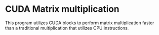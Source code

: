 # CUDA Matrix multiplication

This program utilizes CUDA blocks to perform matrix multiplication faster than a traditional multiplication that utilizes CPU instructions.

